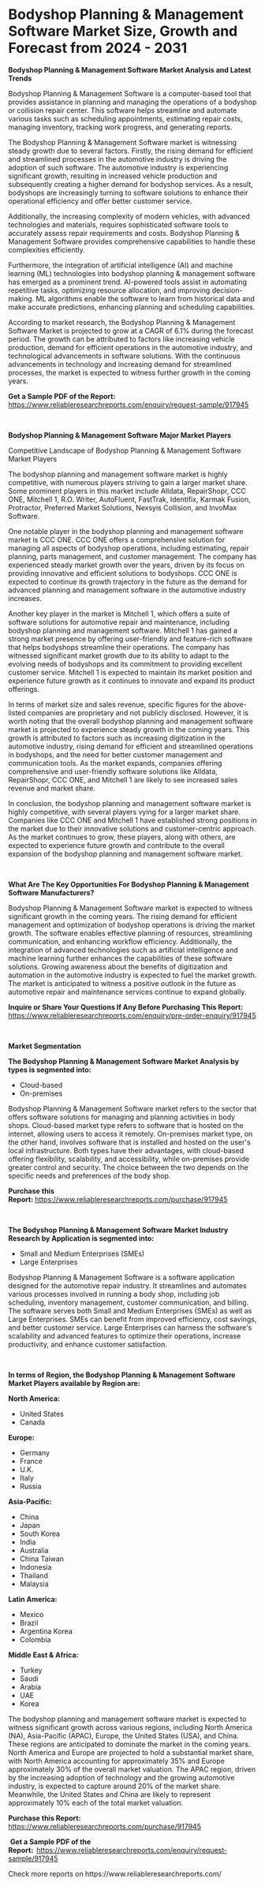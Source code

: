 <p><h1>Bodyshop Planning & Management Software Market Size, Growth and Forecast from 2024 - 2031</h1></p><p><strong>Bodyshop Planning & Management Software Market Analysis and Latest Trends</strong></p>
<p><p>Bodyshop Planning & Management Software is a computer-based tool that provides assistance in planning and managing the operations of a bodyshop or collision repair center. This software helps streamline and automate various tasks such as scheduling appointments, estimating repair costs, managing inventory, tracking work progress, and generating reports.</p><p>The Bodyshop Planning & Management Software market is witnessing steady growth due to several factors. Firstly, the rising demand for efficient and streamlined processes in the automotive industry is driving the adoption of such software. The automotive industry is experiencing significant growth, resulting in increased vehicle production and subsequently creating a higher demand for bodyshop services. As a result, bodyshops are increasingly turning to software solutions to enhance their operational efficiency and offer better customer service.</p><p>Additionally, the increasing complexity of modern vehicles, with advanced technologies and materials, requires sophisticated software tools to accurately assess repair requirements and costs. Bodyshop Planning & Management Software provides comprehensive capabilities to handle these complexities efficiently.</p><p>Furthermore, the integration of artificial intelligence (AI) and machine learning (ML) technologies into bodyshop planning & management software has emerged as a prominent trend. AI-powered tools assist in automating repetitive tasks, optimizing resource allocation, and improving decision-making. ML algorithms enable the software to learn from historical data and make accurate predictions, enhancing planning and scheduling capabilities.</p><p>According to market research, the Bodyshop Planning & Management Software Market is projected to grow at a CAGR of 6.1% during the forecast period. The growth can be attributed to factors like increasing vehicle production, demand for efficient operations in the automotive industry, and technological advancements in software solutions. With the continuous advancements in technology and increasing demand for streamlined processes, the market is expected to witness further growth in the coming years.</p></p>
<p><strong>Get a Sample PDF of the Report:&nbsp;</strong> <a href="https://www.reliableresearchreports.com/enquiry/request-sample/917945">https://www.reliableresearchreports.com/enquiry/request-sample/917945</a></p>
<p>&nbsp;</p>
<p><strong>Bodyshop Planning & Management Software Major Market Players</strong></p>
<p><p>Competitive Landscape of Bodyshop Planning & Management Software Market Players</p><p>The bodyshop planning and management software market is highly competitive, with numerous players striving to gain a larger market share. Some prominent players in this market include Alldata, RepairShopr, CCC ONE, Mitchell 1, R.O. Writer, AutoFluent, FastTrak, Identifix, Karmak Fusion, Protractor, Preferred Market Solutions, Nexsyis Collision, and InvoMax Software.</p><p>One notable player in the bodyshop planning and management software market is CCC ONE. CCC ONE offers a comprehensive solution for managing all aspects of bodyshop operations, including estimating, repair planning, parts management, and customer management. The company has experienced steady market growth over the years, driven by its focus on providing innovative and efficient solutions to bodyshops. CCC ONE is expected to continue its growth trajectory in the future as the demand for advanced planning and management software in the automotive industry increases. </p><p>Another key player in the market is Mitchell 1, which offers a suite of software solutions for automotive repair and maintenance, including bodyshop planning and management software. Mitchell 1 has gained a strong market presence by offering user-friendly and feature-rich software that helps bodyshops streamline their operations. The company has witnessed significant market growth due to its ability to adapt to the evolving needs of bodyshops and its commitment to providing excellent customer service. Mitchell 1 is expected to maintain its market position and experience future growth as it continues to innovate and expand its product offerings.</p><p>In terms of market size and sales revenue, specific figures for the above-listed companies are proprietary and not publicly disclosed. However, it is worth noting that the overall bodyshop planning and management software market is projected to experience steady growth in the coming years. This growth is attributed to factors such as increasing digitization in the automotive industry, rising demand for efficient and streamlined operations in bodyshops, and the need for better customer management and communication tools. As the market expands, companies offering comprehensive and user-friendly software solutions like Alldata, RepairShopr, CCC ONE, and Mitchell 1 are likely to see increased sales revenue and market share.</p><p>In conclusion, the bodyshop planning and management software market is highly competitive, with several players vying for a larger market share. Companies like CCC ONE and Mitchell 1 have established strong positions in the market due to their innovative solutions and customer-centric approach. As the market continues to grow, these players, along with others, are expected to experience future growth and contribute to the overall expansion of the bodyshop planning and management software market.</p></p>
<p>&nbsp;</p>
<p><strong>What Are The Key Opportunities For Bodyshop Planning & Management Software Manufacturers?</strong></p>
<p><p>Bodyshop Planning & Management Software market is expected to witness significant growth in the coming years. The rising demand for efficient management and optimization of bodyshop operations is driving the market growth. The software enables effective planning of resources, streamlining communication, and enhancing workflow efficiency. Additionally, the integration of advanced technologies such as artificial intelligence and machine learning further enhances the capabilities of these software solutions. Growing awareness about the benefits of digitization and automation in the automotive industry is expected to fuel the market growth. The market is anticipated to witness a positive outlook in the future as automotive repair and maintenance services continue to expand globally.</p></p>
<p><strong>Inquire or Share Your Questions If Any Before Purchasing This Report:</strong> <a href="https://www.reliableresearchreports.com/enquiry/pre-order-enquiry/917945">https://www.reliableresearchreports.com/enquiry/pre-order-enquiry/917945</a></p>
<p>&nbsp;</p>
<p><strong>Market Segmentation</strong></p>
<p><strong>The Bodyshop Planning & Management Software Market Analysis by types is segmented into:</strong></p>
<p><ul><li>Cloud-based</li><li>On-premises</li></ul></p>
<p><p>Bodyshop Planning & Management Software market refers to the sector that offers software solutions for managing and planning activities in body shops. Cloud-based market type refers to software that is hosted on the internet, allowing users to access it remotely. On-premises market type, on the other hand, involves software that is installed and hosted on the user's local infrastructure. Both types have their advantages, with cloud-based offering flexibility, scalability, and accessibility, while on-premises provide greater control and security. The choice between the two depends on the specific needs and preferences of the body shop.</p></p>
<p><strong>Purchase this Report:&nbsp;</strong><a href="https://www.reliableresearchreports.com/purchase/917945">https://www.reliableresearchreports.com/purchase/917945</a></p>
<p>&nbsp;</p>
<p><strong>The Bodyshop Planning & Management Software Market Industry Research by Application is segmented into:</strong></p>
<p><ul><li>Small and Medium Enterprises (SMEs)</li><li>Large Enterprises</li></ul></p>
<p><p>Bodyshop Planning & Management Software is a software application designed for the automotive repair industry. It streamlines and automates various processes involved in running a body shop, including job scheduling, inventory management, customer communication, and billing. The software serves both Small and Medium Enterprises (SMEs) as well as Large Enterprises. SMEs can benefit from improved efficiency, cost savings, and better customer service. Large Enterprises can harness the software's scalability and advanced features to optimize their operations, increase productivity, and enhance customer satisfaction.</p></p>
<p>&nbsp;</p>
<p><strong>In terms of Region, the Bodyshop Planning & Management Software Market Players available by Region are:</strong></p>
<p>
    <p> <strong> North America: </strong>
        <ul>
            <li>United States</li>
            <li>Canada</li>
        </ul>
        </p> 
    <p> <strong> Europe: </strong>
        <ul>
            <li>Germany</li>
            <li>France</li>
            <li>U.K.</li>
            <li>Italy</li>
            <li>Russia</li>
        </ul>
        </p> 
    <p> <strong> Asia-Pacific: </strong>
        <ul>
            <li>China</li>
            <li>Japan</li>
            <li>South Korea</li>
            <li>India</li>
            <li>Australia</li>
            <li>China Taiwan</li>
            <li>Indonesia</li>
            <li>Thailand</li>
            <li>Malaysia</li>
        </ul>
        </p> 
    <p> <strong> Latin America: </strong>
        <ul>
            <li>Mexico</li>
            <li>Brazil</li>
            <li>Argentina Korea</li>
            <li>Colombia</li>
        </ul>
        </p> 
    <p> <strong> Middle East & Africa: </strong>
        <ul>
            <li>Turkey</li>
            <li>Saudi</li>
            <li>Arabia</li>
            <li>UAE</li>
            <li>Korea</li>
        </ul>
    </p>
    </p>
<p><p>The bodyshop planning and management software market is expected to witness significant growth across various regions, including North America (NA), Asia-Pacific (APAC), Europe, the United States (USA), and China. These regions are anticipated to dominate the market in the coming years. North America and Europe are projected to hold a substantial market share, with North America accounting for approximately 35% and Europe approximately 30% of the overall market valuation. The APAC region, driven by the increasing adoption of technology and the growing automotive industry, is expected to capture around 20% of the market share. Meanwhile, the United States and China are likely to represent approximately 10% each of the total market valuation.</p></p>
<p><strong>Purchase this Report: </strong><a href="https://www.reliableresearchreports.com/purchase/917945">https://www.reliableresearchreports.com/purchase/917945</a></p>
<p>&nbsp;<strong>Get a Sample PDF of the Report:&nbsp;&nbsp;</strong><a href="https://www.reliableresearchreports.com/enquiry/request-sample/917945">https://www.reliableresearchreports.com/enquiry/request-sample/917945</a></p>
<p><strong></strong></p>
<p>Check more reports on https://www.reliableresearchreports.com/</p>